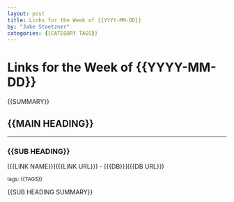 ```yaml
---
layout: post
title: Links for the Week of {{YYYY-MM-DD}}
by: "Jake Stoetzner"
categories: {{CATEGORY TAGS}}
---
```


# Links for the Week of {{YYYY-MM-DD}}

{{SUMMARY}}

<!-- TOC depthFrom:1 depthTo:2 withLinks:1 updateOnSave:1 orderedList:0 -->

<!-- /TOC -->

## {{MAIN HEADING}}
<hr/>

### {{SUB HEADING}}

[{{LINK NAME}}]({{LINK URL}}) - [{{DB}}]({{DB URL}})

<small>tags: {{TAGS}}</small>

{{SUB HEADING SUMMARY}}